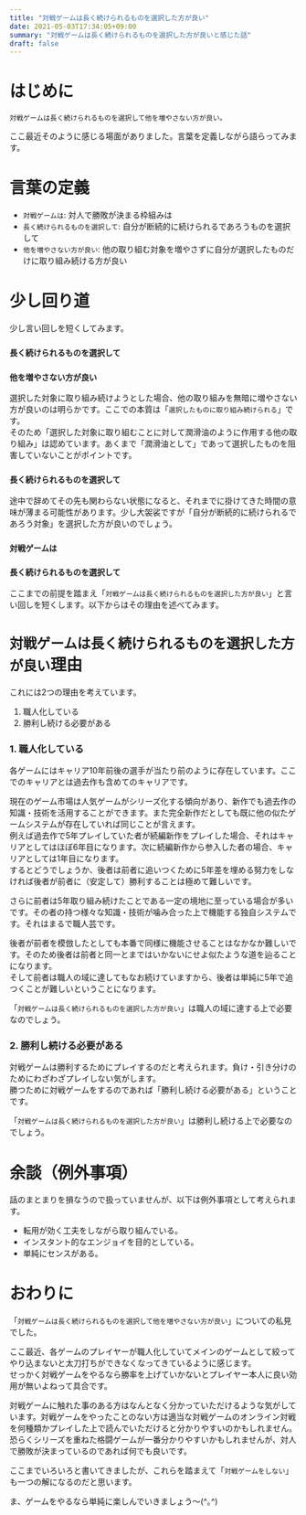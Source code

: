 ```yaml
---
title: "対戦ゲームは長く続けられるものを選択した方が良い"
date: 2021-05-03T17:34:05+09:00
summary: "対戦ゲームは長く続けられるものを選択した方が良いと感じた話"
draft: false
---
```

# はじめに
`対戦ゲームは長く続けられるものを選択して他を増やさない方が良い。`  

ここ最近そのように感じる場面がありました。言葉を定義しながら語らってみます。

# 言葉の定義
* `対戦ゲームは`: 対人で勝敗が決まる枠組みは
* `長く続けられるものを選択して`: 自分が断続的に続けられるであろうものを選択して
* `他を増やさない方が良い`: 他の取り組む対象を増やさずに自分が選択したものだけに取り組み続ける方が良い

# 少し回り道
少し言い回しを短くしてみます。

### `長く続けられるものを選択して`
### `他を増やさない方が良い`
選択した対象に取り組み続けようとした場合、他の取り組みを無暗に増やさない方が良いのは明らかです。ここでの本質は「`選択したものに取り組み続けられる`」です。  
そのため「選択した対象に取り組むことに対して潤滑油のように作用する他の取り組み」は認めています。あくまで「潤滑油として」であって選択したものを阻害していないことがポイントです。

### `長く続けられるものを選択して`
途中で辞めてその先も関わらない状態になると、それまでに掛けてきた時間の意味が薄まる可能性があります。少し大袈裟ですが「自分が断続的に続けられるであろう対象」を選択した方が良いのでしょう。

### `対戦ゲームは`
### `長く続けられるものを選択して`
ここまでの前提を踏まえ「`対戦ゲームは長く続けられるものを選択した方が良い`」と言い回しを短くします。以下からはその理由を述べてみます。

# `対戦ゲームは長く続けられるものを選択した方が良い`理由
これには2つの理由を考えています。
1. 職人化している
2. 勝利し続ける必要がある

### 1. 職人化している
各ゲームにはキャリア10年前後の選手が当たり前のように存在しています。ここでのキャリアとは過去作も含めてのキャリアです。  

現在のゲーム市場は人気ゲームがシリーズ化する傾向があり、新作でも過去作の知識・技術を活用することができます。また完全新作だとしても既に他の似たゲームシステムが存在していれば同じことが言えます。  
例えば過去作で5年プレイしていた者が続編新作をプレイした場合、それはキャリアとしてはほぼ6年目になります。次に続編新作から参入した者の場合、キャリアとしては1年目になります。  
するとどうでしょうか、後者は前者に追いつくために5年差を埋める努力をしなければ後者が前者に（安定して）勝利することは極めて難しいです。  

さらに前者は5年取り組み続けたことである一定の境地に至っている場合が多いです。その者の持つ様々な知識・技術が噛み合った上で機能する独自システムです。それはまるで職人芸です。  

後者が前者を模倣したとしても本番で同様に機能させることはなかなか難しいです。そのため後者は前者と同一とまではいかないにせよ似たような道を辿ることになります。  
そして前者は職人の域に達してもなお続けていますから、後者は単純に5年で追つくことが難しいということになります。  

「`対戦ゲームは長く続けられるものを選択した方が良い`」は職人の域に達する上で必要なのでしょう。

### 2. 勝利し続ける必要がある
対戦ゲームは勝利するためにプレイするのだと考えられます。負け・引き分けのためにわざわざプレイしない気がします。  
勝つために対戦ゲームをするのであれば「勝利し続ける必要がある」ということです。  

「`対戦ゲームは長く続けられるものを選択した方が良い`」は勝利し続ける上で必要なのでしょう。  

# 余談（例外事項）
話のまとまりを損なうので扱っていませんが、以下は例外事項として考えられます。
- 転用が効く工夫をしながら取り組んでいる。
- インスタント的なエンジョイを目的としている。
- 単純にセンスがある。

# おわりに
「`対戦ゲームは長く続けられるものを選択して他を増やさない方が良い`」についての私見でした。  

ここ最近、各ゲームのプレイヤーが職人化していてメインのゲームとして絞ってやり込まないと太刀打ちができなくなってきているように感じます。  
せっかく対戦ゲームをやるなら勝率を上げていかないとプレイヤー本人に良い効用が無いよねって具合です。  

対戦ゲームに触れた事のある方はなんとなく分かっていただけるような気がしています。対戦ゲームをやったことのない方は適当な対戦ゲームのオンライン対戦を何種類かプレイした上で読んでいただけると分かりやすいのかもしれません。  
恐らくシリーズを重ねた格闘ゲームが一番分かりやすいかもしれませんが、対人で勝敗が決まっているのであれば何でも良いです。  

ここまでいろいろと書いてきましたが、これらを踏まえて「`対戦ゲームをしない`」も一つの解になるのだと思います。  

ま、ゲームをやるなら単純に楽しんでいきましょう〜(^｡^)
